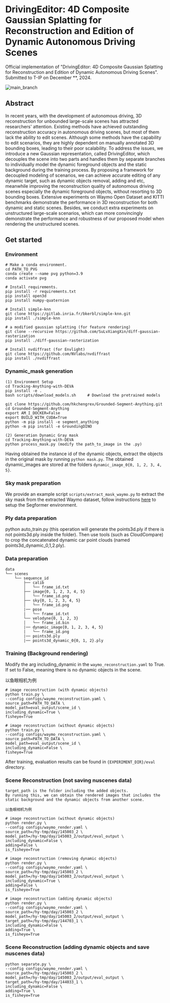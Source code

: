 # DrivingEditor: 4D Composite Gaussian Splatting for Reconstruction and Edition of Dynamic Autonomous Driving Scenes
Official implementation of "DrivingEditor: 4D Composite Gaussian Splatting for Reconstruction and Edition of Dynamic Autonomous Driving Scenes". Submitted to T-IP on December **, 2024.

![main_branch](https://github.com/user-attachments/assets/48782666-ff6a-44d7-adcc-8c763c6ae76a)

## Abstract

In recent years, with the development of autonomous driving, 3D reconstruction for unbounded large-scale scenes has attracted researchers' attention. Existing methods have achieved outstanding reconstruction accuracy in autonomous driving scenes, but most of them lack the ability to edit scenes. Although some methods have the capability to edit scenarios, they are highly dependent on manually annotated 3D bounding boxes, leading to their poor scalability. To address the issues, we introduce a new Gaussian representation, called DrivingEditor, which decouples the scene into two parts and handles them by separate branches to individually model the dynamic foreground objects and the static background during the training process. By proposing a framework for decoupled modeling of scenarios, we can achieve accurate editing of any dynamic target, such as dynamic objects removal, adding and etc, meanwhile improving the reconstruction quality of autonomous driving scenes especially the dynamic foreground objects, without resorting to 3D bounding boxes. Extensive experiments on Waymo Open Dataset and KITTI benchmarks demonstrate the performance in 3D reconstruction for both dynamic and static scenes. Besides, we conduct extra experiments on unstructured large-scale scenarios, which can more convincingly demonstrate the performance and robustness of our proposed model when rendering the unstructured scenes.

## Get started
### Environment
```
# Make a conda environment.
cd PATH_TO_PVG
conda create --name pvg python=3.9
conda activate pvg

# Install requirements.
pip install -r requirements.txt
pip install open3d
pip install numpy-quaternion

# Install simple-knn
git clone https://gitlab.inria.fr/bkerbl/simple-knn.git
pip install ./simple-knn

# a modified gaussian splatting (for feature rendering)
git clone --recursive https://github.com/SuLvXiangXin/diff-gaussian-rasterization
pip install ./diff-gaussian-rasterization

# Install nvdiffrast (for Envlight)
git clone https://github.com/NVlabs/nvdiffrast
pip install ./nvdiffrast
```

### Dynamic_mask generation
```
(1) Environment Setup
cd Tracking-Anything-with-DEVA
pip install -e .
bash scripts/download_models.sh     # Download the pretrained models

git clone https://github.com/hkchengrex/Grounded-Segment-Anything.git
cd Grounded-Segment-Anything
export AM_I_DOCKER=False
export BUILD_WITH_CUDA=True
python -m pip install -e segment_anything
python -m pip install -e GroundingDINO

(2) Generation Dynamic Gray mask
cd Tracking-Anything-with-DEVA
python process_mask.py (modify the path_to_image in the .py)

```
Having obtained the instance id of the dynamic objects, extract the objects in the original mask by running `python mask.py`. The obtained dynamic_images are stored at the folders `dynamic_image_0{0, 1, 2, 3, 4, 5}`.

### Sky mask preparation

We provide an example script `scripts/extract_mask_waymo.py` to extract the sky mask from the extracted Waymo dataset, follow instructions [here](https://github.com/PJLab-ADG/neuralsim/blob/main/dataio/autonomous_driving/waymo/README.md#extract-mask-priors----for-sky-pedestrian-etc) to setup the Segformer environment.

### Ply data preparation
python auto_train.py (this operation will generate the points3d.ply if there is not points3d.ply inside the folder). Then use tools (such as CloudCompare) to crop the concatenated dynamic car point clouds (named points3d_dynamic_0,1,2.ply).

### Data preparation
```
data
└── scenes
    └── sequence_id
        ├── calib
        │   └── frame_id.txt
        ├── image{0, 1, 2, 3, 4, 5}
        │   └── frame_id.png
        ├── sky{0, 1, 2, 3, 4, 5}
        │   └── frame_id.png
        |── pose
        |   └── frame_id.txt
        └── velodyne{0, 1, 2, 3}
        │   └── frame_id.bin
        |── dynamic_image{0, 1, 2, 3, 4, 5}
        |   └── frame_id.png
        |── points3d.ply
        |── points3d_dynamic_0{0, 1, 2}.ply
```

### Training (Background rendering)
Modify the arg including_dynamic in the `waymo_reconstruction.yaml` to True.
If set to False, meaning there is no dynamic objects in the scene.

以鱼眼相机为例

```
# image reconstruction (with dynamic objects)
python train.py \
--config configs/waymo_reconstruction.yaml \
source_path=PATH_TO_DATA \
model_path=eval_output/scene_id \
including_dynamic=True \
fisheye=True

# image reconstruction (without dynamic objects)
python train.py \
--config configs/waymo_reconstruction.yaml \
source_path=PATH_TO_DATA \
model_path=eval_output/scene_id \
including_dynamic=False \
fisheye=True
```
After training, evaluation results can be found in `{EXPERIMENT_DIR}/eval` directory.

### Scene Reconstruction (not saving nuscenes data) 

```
target_path is the folder including the added objects. 
By running this, we can obtain the rendered images that includes the static background and the dynamic objects from another scene.

以鱼眼相机为例

# image reconstruction (without dynamic objects)
python render.py \
--config configs/waymo_render.yaml \
source_path=/hy-tmp/day/145003_2 \
model_path=/hy-tmp/day/145003_2/output/eval_output \
including_dynamic=False \
adding=False \
is_fisheye=True

# image reconstruction (removing dynamic objects)
python render.py \
--config configs/waymo_render.yaml \
source_path=/hy-tmp/day/145003_2 \
model_path=/hy-tmp/day/145003_2/output/eval_output \
including_dynamic=True \
adding=False \
is_fisheye=True

# image reconstruction (adding dynamic objects)
python render.py \
--config configs/waymo_render.yaml \
source_path=/hy-tmp/day/145003_2 \
model_path=/hy-tmp/day/145003_2/output/eval_output \
target_path=/hy-tmp/day/144703_1 \
including_dynamic=False \
adding=True \
is_fisheye=True
```


### Scene Reconstruction (adding dynamic objects and save nuscenes data) 

```
python separate.py \
--config configs/waymo_render.yaml \
source_path=/hy-tmp/day/145003_2 \
model_path=/hy-tmp/day/145003_2/output/eval_output \
target_path=/hy-tmp/day/144033_1 \
including_dynamic=False \
adding=True \
is_fisheye=True
```
